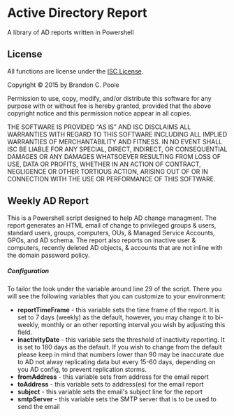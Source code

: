 # Active Directory Report

A library of AD reports written in Powershell

License
----

All functions are license under the [ISC License](http://www.isc.org/downloads/software-support-policy/isc-license/).

Copyright © 2015 by Brandon C. Poole

Permission to use, copy, modify, and/or distribute this software for any purpose with or without fee is hereby granted, provided that the above 
copyright notice and this permission notice appear in all copies.

THE SOFTWARE IS PROVIDED “AS IS” AND ISC DISCLAIMS ALL WARRANTIES WITH REGARD TO THIS SOFTWARE INCLUDING ALL IMPLIED WARRANTIES OF MERCHANTABILITY 
AND FITNESS. IN NO EVENT SHALL ISC BE LIABLE FOR ANY SPECIAL, DIRECT, INDIRECT, OR CONSEQUENTIAL DAMAGES OR ANY DAMAGES WHATSOEVER RESULTING FROM LOSS OF 
USE, DATA OR PROFITS, WHETHER IN AN ACTION OF CONTRACT, NEGLIGENCE OR OTHER TORTIOUS ACTION, ARISING OUT OF OR IN CONNECTION WITH THE USE OR PERFORMANCE 
OF THIS SOFTWARE.

Weekly AD Report
----

This is a Powershell script designed to help AD change managment. The report generates an HTML email of change to privileged groups & users, standard users, 
groups, computers, OUs, & Managed Service Accounts, GPOs, and AD schema. The report also reports on inactive user & computers, recently deleted AD objects, & accounts that are not inline with the 
domain password policy. 

##### Configuration
To tailor the look under the variable around line 29 of the script. There you will see the following variables that you can customize to your environment:

* **reportTimeFrame** - this variable sets the time frame of the report. It is set to 7 days (weekly) as the default, however, you may change it to bi-weekly, monthly or an other reporting interval you wish by adjusting this field. 
* **inactivityDate** - this variable sets the threshold of inactivity reporting. It is set to 180 days  as the default. If you wish to change from the default please keep in mind that numbers lower than 90 may be inaccurate due to AD not alway replicating data but every 15-60 days, depending on you AD config, to prevent replication storms.
* **fromAddress** - this variable sets from address for the email report
* **toAddress** - this variable sets to address(es) for the email report
* **subject** - this variable sets the email's subject line for the report
* **smtpServer** - this variable sets the SMTP server that is to be used to send the email
